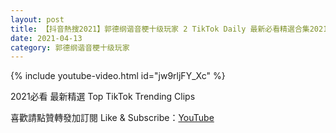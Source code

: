 ```yaml
---
layout: post
title: 【抖音熱搜2021】郭德纲谐音梗十级玩家 2 TikTok Daily 最新必看精選合集2021 04 13
date: 2021-04-13
category: 郭德纲谐音梗十级玩家
---
```


{% include youtube-video.html id="jw9rljFY_Xc" %}

2021必看 最新精選 Top TikTok Trending Clips

喜歡請點贊轉發加訂閱 Like & Subscribe：[YouTube](https://www.youtube.com/channel/UCAoR7VcanIPd04uEq_GIylA/videos)

